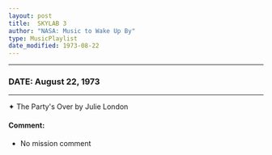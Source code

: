 ```yaml
---
layout: post
title:  SKYLAB 3
author: "NASA: Music to Wake Up By"
type: MusicPlaylist
date_modified: 1973-08-22
---
```


----
### DATE: August 22, 1973
----
✦ The Party's Over by Julie London

#### Comment:
* No mission comment
